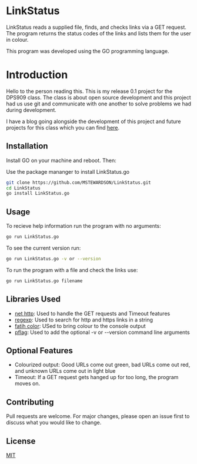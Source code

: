 # LinkStatus

LinkStatus reads a supplied file, finds, and checks links via a GET request. The program returns the status codes of the links and lists them for the user in colour.

This program was developed using the GO programming language.

# Introduction
Hello to the person reading this. This is my release 0.1 project for the DPS909 class. The class is about open source development and this project had us use git and communicate with one another to solve problems we had during development.

I have a blog going alongside the development of this project and future projects for this class which you can find [here](https://matthew-k-stewardson.blogspot.com/).

## Installation
Install GO on your machine and reboot. Then:

Use the package mananger to install LinkStatus.go
```bash
git clone https://github.com/MSTEWARDSON/LinkStatus.git
cd LinkStatus
go install LinkStatus.go
```
## Usage

To recieve help information run the program with no arguments:
```bash
go run LinkStatus.go
```
To see the current version run:
```bash
go run LinkStatus.go -v or --version
```
To run the program with a file and check the links use:
```bash
go run LinkStatus.go filename
```
## Libraries Used
- [net http](https://golang.org/pkg/net/http/): Used to handle the GET requests and Timeout features
- [regexp](https://golang.org/pkg/regexp/): Used to search for http and https links in a string
- [fatih color](https://github.com/fatih/color): USed to bring colour to the console output
- [pflag](https://github.com/spf13/pflag): Used to add the optional -v or --version command line arguments

## Optional Features
- Colourized output: Good URLs come out green, bad URLs come out red, and unknown URLs come out in light blue
- Timeout: If a GET request gets hanged up for too long, the program moves on.

## Contributing
Pull requests are welcome. For major changes, please open an issue first to discuss what you would like to change.

## License
[MIT](https://choosealicense.com/licenses/mit/)

